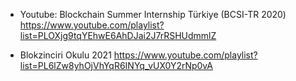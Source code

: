 
- Youtube: Blockchain Summer Internship Türkiye (BCSI-TR 2020)
https://www.youtube.com/playlist?list=PLOXjg9tqYEhwE6AhDJai2J7rRSHUdmmlZ

- Blokzinciri Okulu 2021
https://www.youtube.com/playlist?list=PL6lZw8yhOjVhYqR6INYq_vUX0Y2rNp0vA


